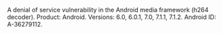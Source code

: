 A denial of service vulnerability in the Android media framework (h264 decoder). Product: Android. Versions: 6.0, 6.0.1, 7.0, 7.1.1, 7.1.2. Android ID: A-36279112.